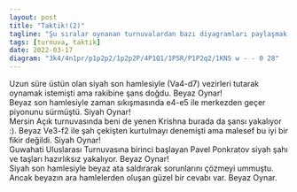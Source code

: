 ```yaml
---
layout: post
title: "Taktik!(2)"
tagline: "Şu sıralar oynanan turnuvalardan bazı diyagramları paylaşmak istiyorum. Elbette artık egzersiz çözmek için pek fazla kaynak mevcut ve taktik sorularının çözümünün satrancımıza katkısı tartışılmaz. Bu sebeple ben de bu kaynaklara ek yapmak istiyorum."
tags: [turnuva, taktik]
date: 2022-03-17
diagram: "3k4/4n1pr/p1p2p2/1p2p2P/4P1Q1/1P5R/P1P2q2/1KN5 w - - 0 28"
---
```


<div class="cbdiagram"
     data-size="400"
     data-fen="1bb5/1p1qr1k1/5p1p/P3p1p1/1Q1N4/2B4P/2P2PP1/4R1K1 w - - 9 33"
     data-buttons="0"
     data-legend="Arnav(2010) - Shahil (2400)"
</div>
Uzun süre üstün olan siyah son hamlesiyle (Va4-d7) vezirleri tutarak oynamak istemişti ama rakibine şans doğdu. Beyaz Oynar!


<div class="cbdiagram"
     data-size="400"
     data-fen="7k/1p6/p1p5/P3P3/1P1p2P1/5P2/2QKR3/q6r b - - 0 43"
     data-buttons="0"
     data-legend="Nigmatov (2445) - Saptarshi (2402)"
</div>
Beyaz son hamlesiyle zaman sıkışmasında e4-e5 ile merkezden geçer piyonunu sürmüştü. Siyah Oynar!

<div class="cbdiagram"
     data-size="400"
     data-fen="6r1/2k2N2/4p1pP/3p4/r1pP3q/2p5/2P1BQ2/1R2K3 b - - 2 54"
     data-buttons="0"
     data-legend="Deepan (2530) - Krishna (2460)"
</div>
Mersin Açık turnuvasında beni de yenen Krishna burada da şansı yakalıyor :). Beyaz Ve3-f2 ile şah çekişten kurtulmayı denemişti ama malesef bu iyi bir fikir değildi. Siyah Oynar!

<div class="cbdiagram"
     data-size="400"
     data-fen="3k4/4n1pr/p1p2p2/1p2p2P/4P1Q1/1P5R/P1P2q2/1KN5 w - - 0 28"
     data-buttons="0"
     data-legend="Ponkratov (2641) - Karthikeyan (2397)"
</div>
Guwahati Uluslarası Turnuvasına birinci başlayan Pavel Ponkratov siyah şahı ve taşları hazırlıksız yakalıyor. Beyaz Oynar!

<div class="cbdiagram"
     data-size="400"
     data-fen="2r3k1/1p2n1b1/pB1p1r1p/P1PPppp1/2qN4/8/1P1Q1PPP/R3R1K1 w - - 2 25"
     data-buttons="0"
     data-legend="Sidhant (2359) - Iniyan (2516)"
</div>
Siyah son hamlesiyle beyaz ata saldırarak sorunlarını çözmeyi ummuştu. Ancak beyazın ara hamlelerden oluşan güzel bir cevabı var. Beyaz Oynar.

